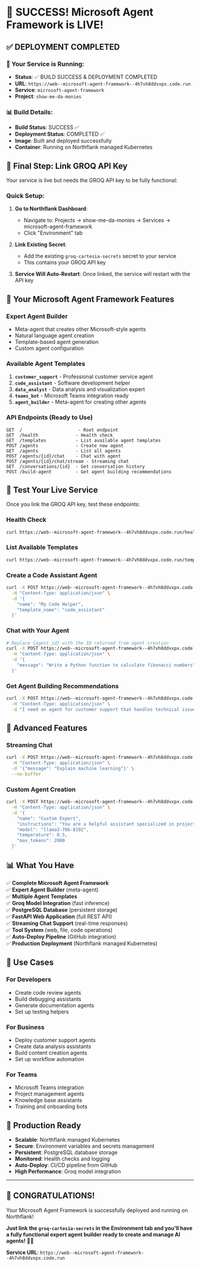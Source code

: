 # 🎉 SUCCESS! Microsoft Agent Framework is LIVE!

## ✅ **DEPLOYMENT COMPLETED**

### **🚀 Your Service is Running:**
- **Status**: ✅ BUILD SUCCESS & DEPLOYMENT COMPLETED
- **URL**: `https://web--microsoft-agent-framework--4h7vh8ddvxpx.code.run`
- **Service**: `microsoft-agent-framework`
- **Project**: `show-me-da-monies`

### **📊 Build Details:**
- **Build Status**: SUCCESS ✅
- **Deployment Status**: COMPLETED ✅
- **Image**: Built and deployed successfully
- **Container**: Running on Northflank managed Kubernetes

## 🔑 **Final Step: Link GROQ API Key**

Your service is live but needs the GROQ API key to be fully functional:

### **Quick Setup:**
1. **Go to Northflank Dashboard**:
   - Navigate to: Projects → show-me-da-monies → Services → microsoft-agent-framework
   - Click "Environment" tab

2. **Link Existing Secret**:
   - Add the existing `groq-cartesia-secrets` secret to your service
   - This contains your GROQ API key

3. **Service Will Auto-Restart**: Once linked, the service will restart with the API key

## 🤖 **Your Microsoft Agent Framework Features**

### **Expert Agent Builder**
- Meta-agent that creates other Microsoft-style agents
- Natural language agent creation
- Template-based agent generation
- Custom agent configuration

### **Available Agent Templates**
1. **`customer_support`** - Professional customer service agent
2. **`code_assistant`** - Software development helper
3. **`data_analyst`** - Data analysis and visualization expert
4. **`teams_bot`** - Microsoft Teams integration ready
5. **`agent_builder`** - Meta-agent for creating other agents

### **API Endpoints** (Ready to Use)
```
GET  /                     - Root endpoint
GET  /health              - Health check
GET  /templates           - List available agent templates
POST /agents              - Create new agent
GET  /agents              - List all agents
POST /agents/{id}/chat    - Chat with agent
POST /agents/{id}/chat/stream - Streaming chat
GET  /conversations/{id}  - Get conversation history
POST /build-agent         - Get agent building recommendations
```

## 🧪 **Test Your Live Service**

Once you link the GROQ API key, test these endpoints:

### **Health Check**
```bash
curl https://web--microsoft-agent-framework--4h7vh8ddvxpx.code.run/health
```

### **List Available Templates**
```bash
curl https://web--microsoft-agent-framework--4h7vh8ddvxpx.code.run/templates
```

### **Create a Code Assistant Agent**
```bash
curl -X POST https://web--microsoft-agent-framework--4h7vh8ddvxpx.code.run/agents \
  -H "Content-Type: application/json" \
  -d '{
    "name": "My Code Helper",
    "template_name": "code_assistant"
  }'
```

### **Chat with Your Agent**
```bash
# Replace {agent_id} with the ID returned from agent creation
curl -X POST https://web--microsoft-agent-framework--4h7vh8ddvxpx.code.run/agents/{agent_id}/chat \
  -H "Content-Type: application/json" \
  -d '{
    "message": "Write a Python function to calculate fibonacci numbers"
  }'
```

### **Get Agent Building Recommendations**
```bash
curl -X POST https://web--microsoft-agent-framework--4h7vh8ddvxpx.code.run/build-agent \
  -H "Content-Type: application/json" \
  -d "I need an agent for customer support that handles technical issues"
```

## 🔧 **Advanced Features**

### **Streaming Chat**
```bash
curl -X POST https://web--microsoft-agent-framework--4h7vh8ddvxpx.code.run/agents/{agent_id}/chat/stream \
  -H "Content-Type: application/json" \
  -d '{"message": "Explain machine learning"}' \
  --no-buffer
```

### **Custom Agent Creation**
```bash
curl -X POST https://web--microsoft-agent-framework--4h7vh8ddvxpx.code.run/agents \
  -H "Content-Type: application/json" \
  -d '{
    "name": "Custom Expert",
    "instructions": "You are a helpful assistant specialized in project management and team coordination.",
    "model": "llama3-70b-8192",
    "temperature": 0.5,
    "max_tokens": 2000
  }'
```

## 📊 **What You Have**

✅ **Complete Microsoft Agent Framework**  
✅ **Expert Agent Builder** (meta-agent)  
✅ **Multiple Agent Templates**  
✅ **Groq Model Integration** (fast inference)  
✅ **PostgreSQL Database** (persistent storage)  
✅ **FastAPI Web Application** (full REST API)  
✅ **Streaming Chat Support** (real-time responses)  
✅ **Tool System** (web, file, code operations)  
✅ **Auto-Deploy Pipeline** (GitHub integration)  
✅ **Production Deployment** (Northflank managed Kubernetes)  

## 🎯 **Use Cases**

### **For Developers**
- Create code review agents
- Build debugging assistants
- Generate documentation agents
- Set up testing helpers

### **For Business**
- Deploy customer support agents
- Create data analysis assistants
- Build content creation agents
- Set up workflow automation

### **For Teams**
- Microsoft Teams integration
- Project management agents
- Knowledge base assistants
- Training and onboarding bots

## 🔐 **Production Ready**

- **Scalable**: Northflank managed Kubernetes
- **Secure**: Environment variables and secrets management
- **Persistent**: PostgreSQL database storage
- **Monitored**: Health checks and logging
- **Auto-Deploy**: CI/CD pipeline from GitHub
- **High Performance**: Groq model integration

---

## 🎊 **CONGRATULATIONS!**

Your Microsoft Agent Framework is successfully deployed and running on Northflank! 

**Just link the `groq-cartesia-secrets` in the Environment tab and you'll have a fully functional expert agent builder ready to create and manage AI agents!** 🚀🤖

**Service URL**: `https://web--microsoft-agent-framework--4h7vh8ddvxpx.code.run`
